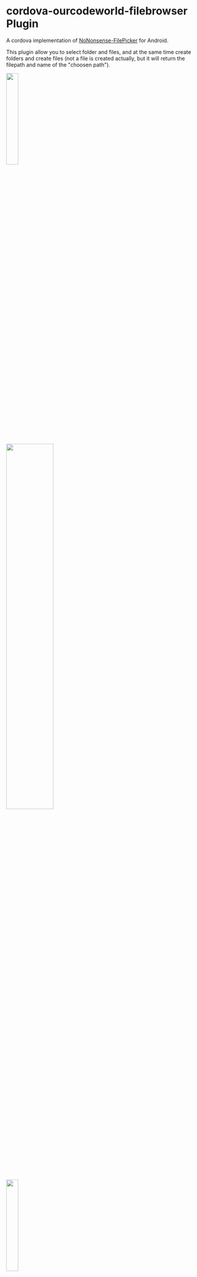 # cordova-ourcodeworld-filebrowser Plugin

A cordova implementation of [NoNonsense-FilePicker](https://github.com/spacecowboy/NoNonsense-FilePicker) for Android.

This plugin allow you to select folder and files, and at the same time create folders and create files (not a file is created actually, but it will return the filepath and name of the "choosen path").

<img src="https://raw.githubusercontent.com/spacecowboy/NoNonsense-FilePicker/master/screenshots/Nexus6-picker-dark.png"
width="25%" />

<img src="https://raw.githubusercontent.com/spacecowboy/NoNonsense-FilePicker/master/screenshots/Nexus10-picker-dark.png"
width="50%" />
</p>

<p>
<img src="https://raw.githubusercontent.com/spacecowboy/NoNonsense-FilePicker/master/screenshots/Nexus6-picker-light.png"
width="25%" />

<img src="https://raw.githubusercontent.com/spacecowboy/NoNonsense-FilePicker/master/screenshots/Nexus10-picker-light.png"
width="50%" />
## Installation

Install the plugin

```batch
$ cordova plugin add https://github.com/arungrajvlm/cordova-ourcodeworld-filebrowser.git
```

After installing the plugin, remember that the targetSdkVersion of cordova needs to be less than 24 e.g in Cordova 9.0.1, you need to specify inside the `config.xml` file of your project:

```xml
<platform name="android">
    <preference name="android-minSdkVersion" value="19" />
    <preference name="android-targetSdkVersion" value="23" />
</platform>
```

## Usage

A global object `OurCodeWorld.Filebrowser` will be available in your window. This object offers a file picker, folder picker, mixed folder and file picker and the file creation dialog.

```javascript
// Single file selector
window.OurCodeWorld.Filebrowser.filePicker.single({
    success: function(data){
        if(!data.length){
            // No file selected
            return;
        }

        // Array with filepaths
        // ["file:///storage/emulated/0/360/security/file.txt", "file:///storage/emulated/0/360/security/another-file.txt"]
    },
    error: function(err){
        console.log(err);
    }
});

// Single folder selector
window.OurCodeWorld.Filebrowser.folderPicker.single({
    success: function(data){
        if(!data.length){
            // No folders selected
            return;
        }

        // Array with paths
        // ["file:///storage/emulated/0/360/security", "file:///storage/emulated/0/360/security"]
        console.log(data);
    },
    error: function(err){
        console.log(err);
    }
});
```

Check the documentation to see more methods of the plugin like the creation of file, mixed file and folder picker etc.

## External links

- [Documentation](http://docs.ourcodeworld.com/projects/cordova-our-code-world-file-browser)
